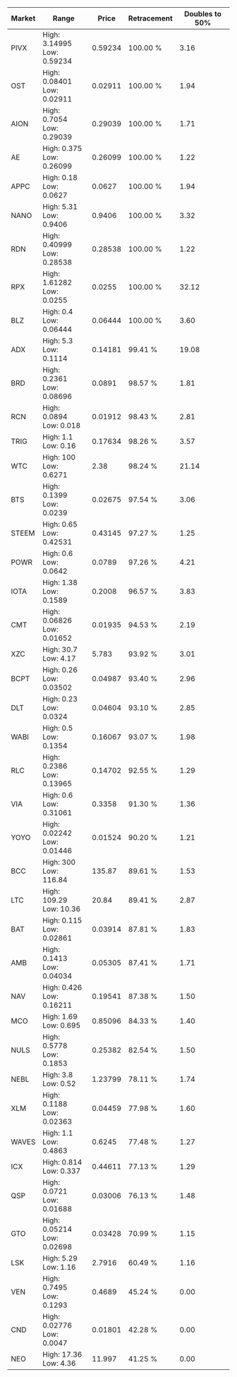 | Market | Range | Price| Retracement | Doubles to 50% |
| --- | --- | --- | --- | --- |
| PIVX | High: 3.14995<br />Low: 0.59234 | 0.59234 | 100.00 % | 3.16 |
| OST | High: 0.08401<br />Low: 0.02911 | 0.02911 | 100.00 % | 1.94 |
| AION | High: 0.7054<br />Low: 0.29039 | 0.29039 | 100.00 % | 1.71 |
| AE | High: 0.375<br />Low: 0.26099 | 0.26099 | 100.00 % | 1.22 |
| APPC | High: 0.18<br />Low: 0.0627 | 0.0627 | 100.00 % | 1.94 |
| NANO | High: 5.31<br />Low: 0.9406 | 0.9406 | 100.00 % | 3.32 |
| RDN | High: 0.40999<br />Low: 0.28538 | 0.28538 | 100.00 % | 1.22 |
| RPX | High: 1.61282<br />Low: 0.0255 | 0.0255 | 100.00 % | 32.12 |
| BLZ | High: 0.4<br />Low: 0.06444 | 0.06444 | 100.00 % | 3.60 |
| ADX | High: 5.3<br />Low: 0.1114 | 0.14181 | 99.41 % | 19.08 |
| BRD | High: 0.2361<br />Low: 0.08696 | 0.0891 | 98.57 % | 1.81 |
| RCN | High: 0.0894<br />Low: 0.018 | 0.01912 | 98.43 % | 2.81 |
| TRIG | High: 1.1<br />Low: 0.16 | 0.17634 | 98.26 % | 3.57 |
| WTC | High: 100<br />Low: 0.6271 | 2.38 | 98.24 % | 21.14 |
| BTS | High: 0.1399<br />Low: 0.0239 | 0.02675 | 97.54 % | 3.06 |
| STEEM | High: 0.65<br />Low: 0.42531 | 0.43145 | 97.27 % | 1.25 |
| POWR | High: 0.6<br />Low: 0.0642 | 0.0789 | 97.26 % | 4.21 |
| IOTA | High: 1.38<br />Low: 0.1589 | 0.2008 | 96.57 % | 3.83 |
| CMT | High: 0.06826<br />Low: 0.01652 | 0.01935 | 94.53 % | 2.19 |
| XZC | High: 30.7<br />Low: 4.17 | 5.783 | 93.92 % | 3.01 |
| BCPT | High: 0.26<br />Low: 0.03502 | 0.04987 | 93.40 % | 2.96 |
| DLT | High: 0.23<br />Low: 0.0324 | 0.04604 | 93.10 % | 2.85 |
| WABI | High: 0.5<br />Low: 0.1354 | 0.16067 | 93.07 % | 1.98 |
| RLC | High: 0.2386<br />Low: 0.13965 | 0.14702 | 92.55 % | 1.29 |
| VIA | High: 0.6<br />Low: 0.31061 | 0.3358 | 91.30 % | 1.36 |
| YOYO | High: 0.02242<br />Low: 0.01446 | 0.01524 | 90.20 % | 1.21 |
| BCC | High: 300<br />Low: 116.84 | 135.87 | 89.61 % | 1.53 |
| LTC | High: 109.29<br />Low: 10.36 | 20.84 | 89.41 % | 2.87 |
| BAT | High: 0.115<br />Low: 0.02861 | 0.03914 | 87.81 % | 1.83 |
| AMB | High: 0.1413<br />Low: 0.04034 | 0.05305 | 87.41 % | 1.71 |
| NAV | High: 0.426<br />Low: 0.16211 | 0.19541 | 87.38 % | 1.50 |
| MCO | High: 1.69<br />Low: 0.695 | 0.85096 | 84.33 % | 1.40 |
| NULS | High: 0.5778<br />Low: 0.1853 | 0.25382 | 82.54 % | 1.50 |
| NEBL | High: 3.8<br />Low: 0.52 | 1.23799 | 78.11 % | 1.74 |
| XLM | High: 0.1188<br />Low: 0.02363 | 0.04459 | 77.98 % | 1.60 |
| WAVES | High: 1.1<br />Low: 0.4863 | 0.6245 | 77.48 % | 1.27 |
| ICX | High: 0.814<br />Low: 0.337 | 0.44611 | 77.13 % | 1.29 |
| QSP | High: 0.0721<br />Low: 0.01688 | 0.03006 | 76.13 % | 1.48 |
| GTO | High: 0.05214<br />Low: 0.02698 | 0.03428 | 70.99 % | 1.15 |
| LSK | High: 5.29<br />Low: 1.16 | 2.7916 | 60.49 % | 1.16 |
| VEN | High: 0.7495<br />Low: 0.1293 | 0.4689 | 45.24 % | 0.00 |
| CND | High: 0.02776<br />Low: 0.0047 | 0.01801 | 42.28 % | 0.00 |
| NEO | High: 17.36<br />Low: 4.36 | 11.997 | 41.25 % | 0.00 |
